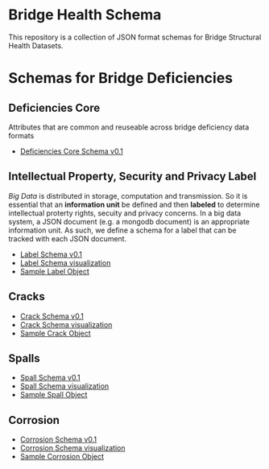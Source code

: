 # Bridge Health Schema

This repository is a collection of JSON format schemas for Bridge Structural Health Datasets.

# Schemas for Bridge Deficiencies

## Deficiencies Core
Attributes that are common and reuseable across bridge deficiency data formats
- [Deficiencies Core Schema v0.1](https://bridgingbigdata.github.io/bridgehealthschema/schema/deficiencycore.schema.json)

## Intellectual Property, Security and Privacy Label  
_Big Data_ is distributed in storage, computation and transmission. So it is essential that an **information unit** be defined and then **labeled** to determine intellectual proterty rights, secuity and privacy concerns. In a big data system, a JSON document (e.g. a mongodb document) is an appropriate information unit. As such, we define a schema for a label that can be tracked with each JSON document.

- [Label Schema v0.1](https://bridgingbigdata.github.io/bridgehealthschema/schema/label.schema.json)
- [Label Schema visualization](http://lbovet.github.io/docson/index.html#https://bridgingbigdata.github.io/bridgehealthschema/schema/label.schema.json)
- [Sample Label Object](https://bridgingbigdata.github.io/bridgehealthschema/schema/label.json)

## Cracks

- [Crack Schema v0.1](https://bridgingbigdata.github.io/bridgehealthschema/schema/crack.schema.json)
- [Crack Schema visualization](http://lbovet.github.io/docson/index.html#https://bridgingbigdata.github.io/bridgehealthschema/schema/crack.schema.json)
- [Sample Crack Object](https://bridgingbigdata.github.io/bridgehealthschema/schema/crack.json)

## Spalls

- [Spall Schema v0.1](https://bridgingbigdata.github.io/bridgehealthschema/schema/spall.schema.json)
- [Spall Schema visualization](http://lbovet.github.io/docson/index.html#https://bridgingbigdata.github.io/bridgehealthschema/schema/spall.schema.json)
- [Sample Spall Object](https://bridgingbigdata.github.io/bridgehealthschema/schema/spall.json)

## Corrosion

- [Corrosion Schema v0.1](https://bridgingbigdata.github.io/bridgehealthschema/schema/corrosion.schema.json)
- [Corrosion Schema visualization](http://lbovet.github.io/docson/index.html#https://bridgingbigdata.github.io/bridgehealthschema/schema/corrosion.schema.json)
- [Sample Corrosion Object](https://bridgingbigdata.github.io/bridgehealthschema/schema/corrosion.json)
